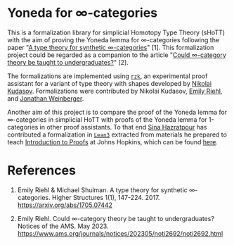# Yoneda for ∞-categories

This is a formalization library for simplicial Homotopy Type Theory (sHoTT) with the aim of proving the Yoneda lemma for ∞-categories following the paper "[A type theory for synthetic ∞-categories](https://higher-structures.math.cas.cz/api/files/issues/Vol1Iss1/RiehlShulman)" [1]. This formalization project could be regarded as a companion to the article "[Could ∞-category theory be taught to undergraduates?](https://www.ams.org/journals/notices/202305/noti2692/noti2692.html)" [2].

The formalizations are implemented using [`rzk`](https://github.com/fizruk/rzk), an experimental proof assistant for a variant of type theory with shapes developed by [Nikolai Kudasov](https://fizruk.github.io/). Formalizations were contributed by Nikolai Kudasov, [Emily Riehl](https://emilyriehl.github.io/), and [Jonathan Weinberger](https://sites.google.com/view/jonathanweinberger).

Another aim of this project is to compare the proof of the Yoneda lemma for ∞-categories in simplicial HoTT with proofs of the Yoneda lemma for 1-categories in other proof assistants. To that end [Sina Hazratpour](https://sinhp.github.io/) has contributed a formalization in [`Lean3`](https://leanprover-community.github.io/) extracted from materials he prepared to teach [Introduction to Proofs](https://sinhp.github.io/teaching/2022-introduction-to-proofs-with-Lean) at Johns Hopkins, which can be found [here](https://github.com/emilyriehl/yoneda/blob/master/lean/yoneda.lean).

# References

1. Emily Riehl & Michael Shulman. A type theory for synthetic ∞-categories. Higher Structures 1(1), 147-224. 2017. https://arxiv.org/abs/1705.07442

2. Emily Riehl. Could ∞-category theory be taught to undergraduates? Notices of the AMS. May 2023. https://www.ams.org/journals/notices/202305/noti2692/noti2692.html
